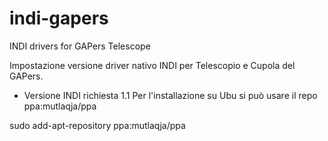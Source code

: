 # indi-gapers
INDI drivers for GAPers Telescope

Impostazione versione driver nativo INDI per Telescopio e Cupola del GAPers.

 * Versione INDI richiesta 1.1
 Per l'installazione su Ubu si può usare il repo ppa:mutlaqja/ppa

 sudo add-apt-repository ppa:mutlaqja/ppa
